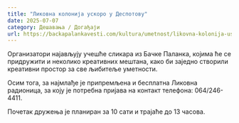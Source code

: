 ```yaml
---
title: "Ликовна колонија ускоро у Деспотову"
date: 2025-07-07
category: Дешавања / Догађаји
url: https://backapalankavesti.com/kultura/umetnost/likovna-kolonija-uskoro-u-despotovu/
---
```


Организатори најављују учешће сликара из Бачке Паланка, којима ће се придружити и неколико креативних мештана, како би заједно створили креативни простор за све љибитеље уметности.

Осим тога, за најмлађе је припремљена и бесплатна Ликовна радионица, за коју је потребна пријава на контакт телефона: 064/246-4411.

Почетак дружења је планиран за 10 сати и трајаће до 13 часова.
